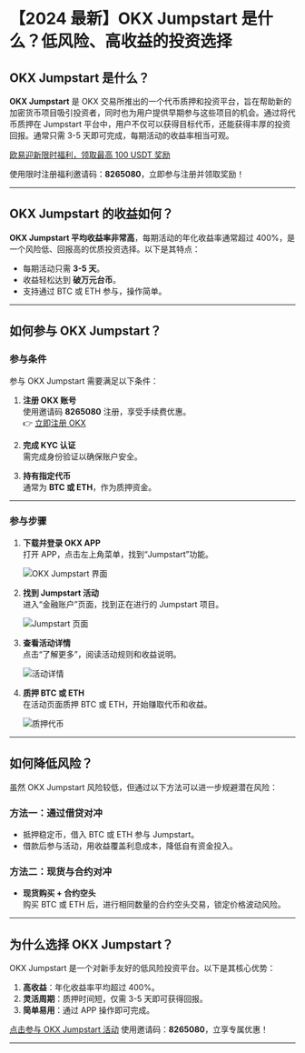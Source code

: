 # 【2024 最新】OKX Jumpstart 是什么？低风险、高收益的投资选择

## OKX Jumpstart 是什么？

**OKX Jumpstart** 是 OKX 交易所推出的一个代币质押和投资平台，旨在帮助新的加密货币项目吸引投资者，同时也为用户提供早期参与这些项目的机会。通过将代币质押在 Jumpstart 平台中，用户不仅可以获得目标代币，还能获得丰厚的投资回报。通常只需 3-5 天即可完成，每期活动的收益率相当可观。

[欧易迎新限时福利，领取最高 100 USDT 奖励](https://bit.ly/OKXe)  

使用限时注册福利邀请码：**8265080**，立即参与注册并领取奖励！

---

## OKX Jumpstart 的收益如何？

**OKX Jumpstart 平均收益率非常高**，每期活动的年化收益率通常超过 400%，是一个风险低、回报高的优质投资选择。以下是其特点：

- 每期活动只需 **3-5 天**。
- 收益轻松达到 **破万元台币**。
- 支持通过 BTC 或 ETH 参与，操作简单。

---

## 如何参与 OKX Jumpstart？

### 参与条件

参与 OKX Jumpstart 需要满足以下条件：

1. **注册 OKX 账号**  
   使用邀请码 **8265080** 注册，享受手续费优惠。  
   👉 [立即注册 OKX](https://bit.ly/OKXe)  

2. **完成 KYC 认证**  
   需完成身份验证以确保账户安全。

3. **持有指定代币**  
   通常为 **BTC 或 ETH**，作为质押资金。

---

### 参与步骤

1. **下载并登录 OKX APP**  
   打开 APP，点击左上角菜单，找到“Jumpstart”功能。

   ![OKX Jumpstart 界面](https://i0.wp.com/chengchengmr.com/wp-content/uploads/2024/09/image.png?w=1227&ssl=1)

2. **找到 Jumpstart 活动**  
   进入“金融账户”页面，找到正在进行的 Jumpstart 项目。

   ![Jumpstart 页面](https://i0.wp.com/chengchengmr.com/wp-content/uploads/2024/09/image-1.png?w=1227&ssl=1)

3. **查看活动详情**  
   点击“了解更多”，阅读活动规则和收益说明。

   ![活动详情](https://i0.wp.com/chengchengmr.com/wp-content/uploads/2024/09/image-2.png?w=1227&ssl=1)

4. **质押 BTC 或 ETH**  
   在活动页面质押 BTC 或 ETH，开始赚取代币和收益。

   ![质押代币](https://i0.wp.com/chengchengmr.com/wp-content/uploads/2024/09/image-3.png?w=1227&ssl=1)

---

## 如何降低风险？

虽然 OKX Jumpstart 风险较低，但通过以下方法可以进一步规避潜在风险：

### 方法一：通过借贷对冲

- 抵押稳定币，借入 BTC 或 ETH 参与 Jumpstart。
- 借款后参与活动，用收益覆盖利息成本，降低自有资金投入。

### 方法二：现货与合约对冲

- **现货购买 + 合约空头**  
  购买 BTC 或 ETH 后，进行相同数量的合约空头交易，锁定价格波动风险。

---

## 为什么选择 OKX Jumpstart？

OKX Jumpstart 是一个对新手友好的低风险投资平台。以下是其核心优势：

1. **高收益**：年化收益率平均超过 400%。
2. **灵活周期**：质押时间短，仅需 3-5 天即可获得回报。
3. **简单易用**：通过 APP 操作即可完成。

[点击参与 OKX Jumpstart 活动](https://bit.ly/OKXe) 使用邀请码：**8265080**，立享专属优惠！

---


